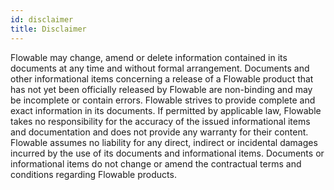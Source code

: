 ```yaml
---
id: disclaimer
title: Disclaimer
---
```


Flowable may change, amend or delete information contained in its documents at any time and without formal arrangement. Documents and other informational items concerning a release of a Flowable product that has not yet been officially released by Flowable are non-binding and may be incomplete or contain errors. Flowable strives to provide complete and exact information in its documents. If permitted by applicable law, Flowable takes no responsibility for the accuracy of the issued informational items and documentation and does not provide any warranty for their content. Flowable assumes no liability for any direct, indirect or incidental damages incurred by the use of its documents and informational items. Documents or informational items do not change or amend the contractual terms and conditions regarding Flowable products.
